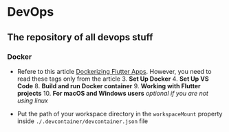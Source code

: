 # DevOps
## The repository of all devops stuff

### Docker
- Refere to this article [Dockerizing Flutter Apps](https://blog.codemagic.io/how-to-dockerize-flutter-apps/). However, you need to read these tags only from the article
  3. **Set Up Docker**
  4. **Set Up VS Code**
  8. **Build and run Docker container**
  9. **Working with Flutter projects**
  10. **For macOS and Windows users** *optional if you are not using linux*

- Put the path of your workspace directory in the `workspaceMount` property inside `./.devcontainer/devcontainer.json` file